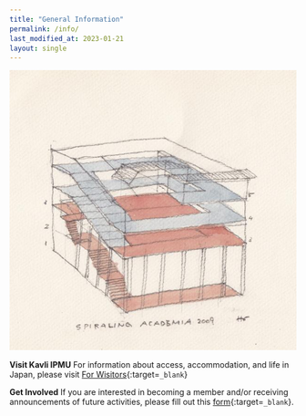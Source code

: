```yaml
---
title: "General Information"
permalink: /info/
last_modified_at: 2023-01-21
layout: single
---
```




![Building](/_images/buildint_sketch.jpg)

**Visit Kavli IPMU**
For information about access, accommodation, and life in Japan, please visit [For Wisitors](https://www.ipmu.jp/en/visitors){:target=`_blank`}

**Get Involved**
If you are interested in becoming a member and/or receiving announcements of future activities, please fill out this [form](https://forms.gle/n6JYTyrJPvW2enjr9){:target=`_blank`}.


